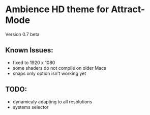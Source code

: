 # Ambience HD theme for Attract-Mode

Version 0.7 beta

## Known Issues:
- fixed to 1920 x 1080
- some shaders do not compile on older Macs
- snaps only option isn't working yet

## TODO:
- dynamicaly adapting to all resolutions
- systems selector
